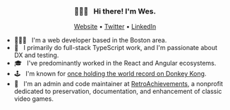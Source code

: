 <h3 align="center">🙋🏻‍♂️ &nbsp; Hi there! I'm Wes.</h3>
<p align="center">
  <a href="https://wescopeland.dev">Website</a> •
  <a href="https://twitter.com/wescopeland_">Twitter</a> •
  <a href="https://linkedin.com/in/wescopeland">LinkedIn</a>
</p>

- 👨🏻‍💻 &nbsp; I'm a web developer based in the Boston area.
- 🚀 &nbsp; I primarily do full-stack TypeScript work, and I'm passionate about DX and testing.
- 🎓 &nbsp; I've predominantly worked in the React and Angular ecosystems.
- 🕹 &nbsp; I'm known for [once holding the world record on Donkey Kong](https://arstechnica.com/gaming/2016/05/is-this-the-worlds-first-perfect-game-of-donkey-kong/).
- 👾 &nbsp; I'm an admin and code maintainer at [RetroAchievements](https://retroachievements.org), a nonprofit dedicated to preservation, documentation, and enhancement of classic video games.
